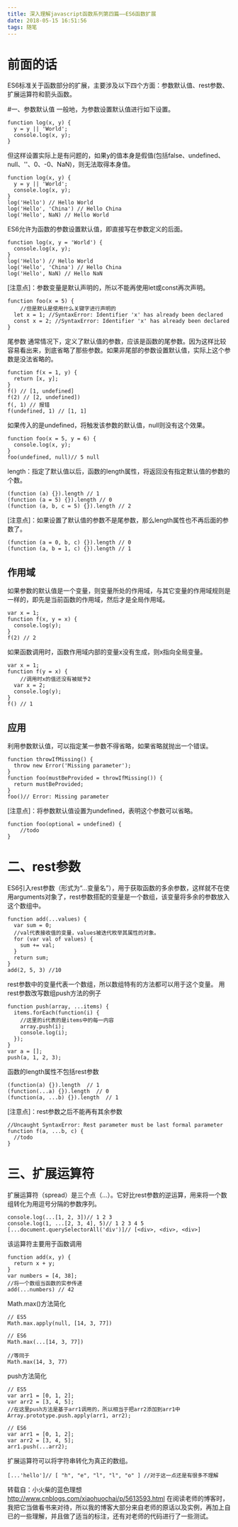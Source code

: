 ```yaml
---
title: 深入理解javascript函数系列第四篇——ES6函数扩展
date: 2018-05-15 16:51:56
tags: 随笔
---
```


# 前面的话
ES6标准关于函数部分的扩展，主要涉及以下四个方面：参数默认值、rest参数、扩展运算符和箭头函数。

#一、参数默认值
一般地，为参数设置默认值进行如下设置。
```
function log(x, y) {
  y = y || 'World';
  console.log(x, y);
}
```
但这样设置实际上是有问题的，如果y的值本身是假值(包括false、undefined、null、''、0、-0、NaN)，则无法取得本身值。

<!-- more -->
```
function log(x, y) {
  y = y || 'World';
  console.log(x, y);
}
log('Hello') // Hello World
log('Hello', 'China') // Hello China
log('Hello', NaN) // Hello World
```
ES6允许为函数的参数设置默认值，即直接写在参数定义的后面。
```
function log(x, y = 'World') {
  console.log(x, y);
}
log('Hello') // Hello World
log('Hello', 'China') // Hello China
log('Hello', NaN) // Hello NaN
```
[注意点]：参数变量是默认声明的，所以不能再使用let或const再次声明。
```
function foo(x = 5) {
	//但是默认是使用什么关键字进行声明的
  let x = 1; //SyntaxError: Identifier 'x' has already been declared
  const x = 2; //SyntaxError: Identifier 'x' has already been declared
}
```
尾参数
通常情况下，定义了默认值的参数，应该是函数的尾参数。因为这样比较容易看出来，到底省略了那些参数。如果非尾部的参数设置默认值，实际上这个参数是没法省略的。
```
function f(x = 1, y) {
  return [x, y];
}
f() // [1, undefined]
f(2) // [2, undefined])
f(, 1) // 报错
f(undefined, 1) // [1, 1]
```
如果传入的是undefined，将触发该参数的默认值，null则没有这个效果。
```
function foo(x = 5, y = 6) {
  console.log(x, y);
}
foo(undefined, null)// 5 null
```
length：指定了默认值以后，函数的length属性，将返回没有指定默认值的参数的个数。
```
(function (a) {}).length // 1
(function (a = 5) {}).length // 0
(function (a, b, c = 5) {}).length // 2
```
[注意点]：如果设置了默认值的参数不是尾参数，那么length属性也不再后面的参数了。
```
(function (a = 0, b, c) {}).length // 0
(function (a, b = 1, c) {}).length // 1
```
## 作用域
如果参数的默认值是一个变量，则变量所处的作用域，与其它变量的作用域规则是一样的，即先是当前函数的作用域，然后才是全局作用域。
```
var x = 1;
function f(x, y = x) {
  console.log(y);
}
f(2) // 2
```
如果函数调用时，函数作用域内部的变量x没有生成，则x指向全局变量。
```
var x = 1;
function f(y = x) {
	//调用时x的值还没有被赋予2
  var x = 2;
  console.log(y);
}
f() // 1
```
## 应用
利用参数默认值，可以指定某一参数不得省略，如果省略就抛出一个错误。
```
function throwIfMissing() {
  throw new Error('Missing parameter');
}
function foo(mustBeProvided = throwIfMissing()) {
  return mustBeProvided;
}
foo()// Error: Missing parameter
```
[注意点]：将参数默认值设置为undefined，表明这个参数可以省略。
```
function foo(optional = undefined) {
    //todo
}
```

# 二、rest参数
ES6引入rest参数（形式为“...变量名”），用于获取函数的多余参数，这样就不在使用arguments对象了，rest参数搭配的变量是一个数组，该变量将多余的参数放入这个数组中。
```
function add(...values) {
  var sum = 0;
  //val代表接收值的变量，values被迭代枚举其属性的对象。
  for (var val of values) {
    sum += val;
  }
  return sum;
}
add(2, 5, 3) //10
```
rest参数中的变量代表一个数组，所以数组特有的方法都可以用于这个变量。
用rest参数改写数组push方法的例子
```
function push(array, ...items) {
  items.forEach(function(i) {
	//这里的i代表的是items中的每一内容
    array.push(i);
    console.log(i);
  });
}
var a = [];
push(a, 1, 2, 3);
```
函数的length属性不包括rest参数
```
(function(a) {}).length  // 1
(function(...a) {}).length  // 0
(function(a, ...b) {}).length  // 1
```
[注意点]：rest参数之后不能再有其余参数
```
//Uncaught SyntaxError: Rest parameter must be last formal parameter
function f(a, ...b, c) {
  //todo
}
```
# 三、扩展运算符
扩展运算符（spread）是三个点（...）。它好比rest参数的逆运算，用来将一个数组转化为用逗号分隔的参数序列。
```
console.log(...[1, 2, 3])// 1 2 3
console.log(1, ...[2, 3, 4], 5)// 1 2 3 4 5
[...document.querySelectorAll('div')]// [<div>, <div>, <div>]
```
该运算符主要用于函数调用
```
function add(x, y) {
  return x + y;
}
var numbers = [4, 38];
//将一个数组当函数的实参传递
add(...numbers) // 42
```
Math.max()方法简化
```
// ES5
Math.max.apply(null, [14, 3, 77])

// ES6
Math.max(...[14, 3, 77])

//等同于
Math.max(14, 3, 77)
```
push方法简化
```
// ES5
var arr1 = [0, 1, 2];
var arr2 = [3, 4, 5];
//在这里push方法是基于arr1调用的，所以相当于把arr2添加到arr1中
Array.prototype.push.apply(arr1, arr2);

// ES6
var arr1 = [0, 1, 2];
var arr2 = [3, 4, 5];
arr1.push(...arr2);
```
扩展运算符可以将字符串转化为真正的数组。
```
[...'hello']// [ "h", "e", "l", "l", "o" ] //对于这一点还是有很多不理解
```

转载自：小火柴的蓝色理想
<http://www.cnblogs.com/xiaohuochai/p/5613593.html>
在阅读老师的博客时，我把它当做看书来对待，所以我的博客大部分来自老师的原话以及实例，再加上自已的一些理解，并且做了适当的标注，还有对老师的代码进行了一些测试。